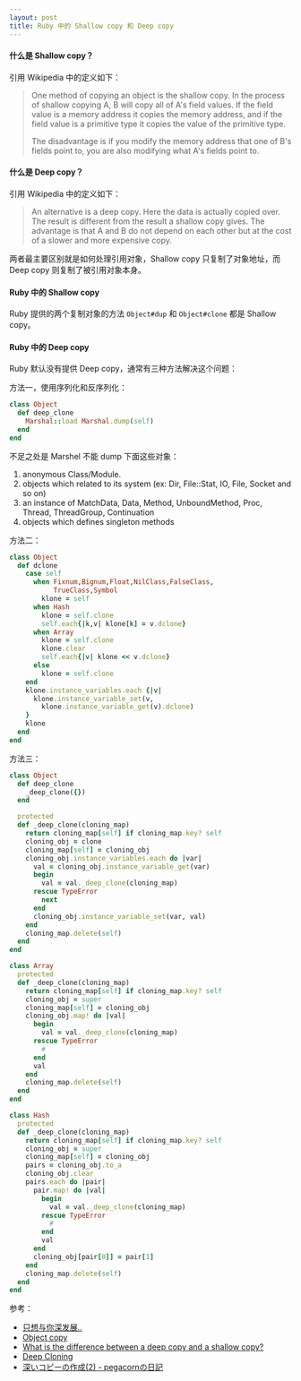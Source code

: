 ```yaml
---
layout: post
title: Ruby 中的 Shallow copy 和 Deep copy
---
```


#### 什么是 Shallow copy？

引用 Wikipedia 中的定义如下：

  > One method of copying an object is the shallow copy. In the process of shallow copying A, B will copy all of A's field values. If the field value is a memory address it copies the memory address, and if the field value is a primitive type it copies the value of the primitive type.
  >
  > The disadvantage is if you modify the memory address that one of B's fields point to, you are also modifying what A's fields point to.

#### 什么是 Deep copy？

引用 Wikipedia 中的定义如下：

  > An alternative is a deep copy. Here the data is actually copied over. The result is different from the result a shallow copy gives. The advantage is that A and B do not depend on each other but at the cost of a slower and more expensive copy.


两者最主要区别就是如何处理引用对象，Shallow copy 只复制了对象地址，而 Deep copy 则复制了被引用对象本身。

#### Ruby 中的 Shallow copy

Ruby 提供的两个复制对象的方法 `Object#dup` 和 `Object#clone` 都是 Shallow copy。

#### Ruby 中的 Deep copy

Ruby 默认没有提供 Deep copy，通常有三种方法解决这个问题：

方法一，使用序列化和反序列化：

```ruby
class Object
  def deep_clone
    Marshal::load Marshal.dump(self)
  end
end
```

不足之处是 Marshel 不能 dump 下面这些对象：

1.  anonymous Class/Module.
1.  objects which related to its system (ex: Dir, File::Stat, IO, File, Socket and so on)
1.  an instance of MatchData, Data, Method, UnboundMethod, Proc, Thread, ThreadGroup, Continuation
1.  objects which defines singleton methods

方法二：

```ruby
class Object
  def dclone
    case self
      when Fixnum,Bignum,Float,NilClass,FalseClass,
           TrueClass,Symbol
        klone = self
      when Hash
        klone = self.clone
        self.each{|k,v| klone[k] = v.dclone}
      when Array
        klone = self.clone
        klone.clear
        self.each{|v| klone << v.dclone}
      else
        klone = self.clone
    end
    klone.instance_variables.each {|v|
      klone.instance_variable_set(v,
        klone.instance_variable_get(v).dclone)
    }
    klone
  end
end
```

方法三：

```ruby
class Object
  def deep_clone
    _deep_clone({})
  end

  protected
  def _deep_clone(cloning_map)
    return cloning_map[self] if cloning_map.key? self
    cloning_obj = clone
    cloning_map[self] = cloning_obj
    cloning_obj.instance_variables.each do |var|
      val = cloning_obj.instance_variable_get(var)
      begin
        val = val._deep_clone(cloning_map)
      rescue TypeError
        next
      end
      cloning_obj.instance_variable_set(var, val)
    end
    cloning_map.delete(self)
  end
end

class Array
  protected
  def _deep_clone(cloning_map)
    return cloning_map[self] if cloning_map.key? self
    cloning_obj = super
    cloning_map[self] = cloning_obj
    cloning_obj.map! do |val|
      begin
        val = val._deep_clone(cloning_map)
      rescue TypeError
        #
      end
      val
    end
    cloning_map.delete(self)
  end
end

class Hash
  protected
  def _deep_clone(cloning_map)
    return cloning_map[self] if cloning_map.key? self
    cloning_obj = super
    cloning_map[self] = cloning_obj
    pairs = cloning_obj.to_a
    cloning_obj.clear
    pairs.each do |pair|
      pair.map! do |val|
        begin
          val = val._deep_clone(cloning_map)
        rescue TypeError
          #
        end
        val
      end
      cloning_obj[pair[0]] = pair[1]
    end
    cloning_map.delete(self)
  end
end
```

参考：

*   [只想与你深发展..](http://www.iteye.com/topic/407957)
*   [Object copy](http://en.wikipedia.org/wiki/Object_copy)
*   [What is the difference between a deep copy and a shallow copy?](http://stackoverflow.com/questions/184710/what-is-the-difference-between-a-deep-copy-and-a-shallow-copy)
*   [Deep Cloning](http://www.artima.com/forums/flat.jsp?forum=123&thread=40913)
*   [深いコピーの作成(2) - pegacornの日記](http://d.hatena.ne.jp/pegacorn/20070417/1176817721)

